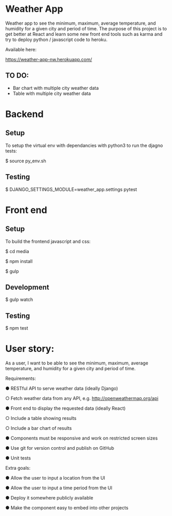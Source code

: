 # Weather App

Weather app to see the minimum, maximum, average temperature, and humidity for a given city and period of time. The purpose 
of this project is to get better at React and learn some new front end tools such as karma and try to deploy python / 
javascript code to heroku.

Available here:

https://weather-app-nw.herokuapp.com/

## TO DO:

 - Bar chart with multiple city weather data
 - Table with multiple city weather data


# Backend

## Setup

To setup the virtual env with dependancies with python3 to run the djagno tests:

$ source py_env.sh

## Testing

$ DJANGO_SETTINGS_MODULE=weather_app.settings pytest

# Front end

## Setup

To build the frontend javascript and css:

$ cd media

$ npm install

$ gulp

## Development

$ gulp watch


## Testing

$ npm test

# User story:

As a user, I want to be able to see the minimum, maximum, average temperature, and humidity for a
given city and period of time.

Requirements:

● RESTful API to serve weather data (ideally Django)

○ Fetch weather data from any API, e.g. http://openweathermap.org/api

● Front end to display the requested data (ideally React)

○ Include a table showing results

○ Include a bar chart of results

● Components must be responsive and work on restricted screen sizes

● Use git for version control and publish on GitHub

● Unit tests

Extra goals:

● Allow the user to input a location from the UI

● Allow the user to input a time period from the UI

● Deploy it somewhere publicly available

● Make the component easy to embed into other projects
